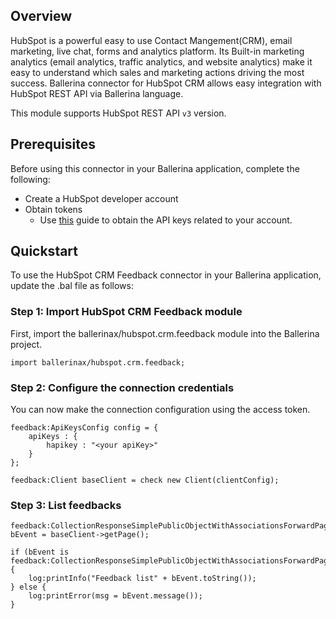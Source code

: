 ## Overview
HubSpot is a powerful easy to use Contact Mangement(CRM), email marketing, live chat, forms and analytics platform. Its 
Built-in marketing analytics (email analytics, traffic analytics, and website analytics) make it easy to understand 
which sales and marketing actions driving the most success.
Ballerina connector for HubSpot CRM allows easy integration with HubSpot REST API via Ballerina language. 

This module supports HubSpot REST API `v3` version.
 
## Prerequisites
Before using this connector in your Ballerina application, complete the following:
* Create a HubSpot developer account
* Obtain tokens
    -  Use [this](https://knowledge.hubspot.com/integrations/how-do-i-get-my-hubspot-api-key?_ga=2.57958890.1140639136.1626730652-1097354510.1626409334) guide to obtain the API keys related to your account.

## Quickstart
To use the HubSpot CRM Feedback connector in your Ballerina application, update the .bal file as follows:
### Step 1: Import HubSpot CRM Feedback module
First, import the ballerinax/hubspot.crm.feedback module into the Ballerina project.
```ballerina
import ballerinax/hubspot.crm.feedback;
```

### Step 2: Configure the connection credentials
You can now make the connection configuration using the access token.
```ballerina
feedback:ApiKeysConfig config = {
    apiKeys : {
        hapikey : "<your apiKey>"
    }
};

feedback:Client baseClient = check new Client(clientConfig);

```
### Step 3: List feedbacks

```ballerina
feedback:CollectionResponseSimplePublicObjectWithAssociationsForwardPaging|error bEvent = baseClient->getPage();

if (bEvent is feedback:CollectionResponseSimplePublicObjectWithAssociationsForwardPaging) {
    log:printInfo("Feedback list" + bEvent.toString());
} else {
    log:printError(msg = bEvent.message());
}
```